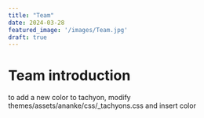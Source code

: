 ```yaml
---
title: "Team"
date: 2024-03-28
featured_image: '/images/Team.jpg'
draft: true
---
```


# Team introduction

to add a new color to tachyon, modify themes/assets/ananke/css/_tachyons.css and insert color